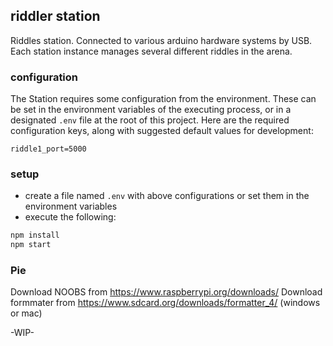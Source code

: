 ## riddler station
Riddles station. Connected to various arduino hardware systems by USB. 
Each station instance manages several different riddles in the arena.

### configuration
The Station requires some configuration from the environment. These can be set in the environment variables of the executing process, or in a designated ```.env``` file at the root of this project. Here are the required configuration keys, along with suggested default values for development:
```properties
riddle1_port=5000
```
### setup
 - create a file named ```.env``` with above configurations or set them in the environment variables
 - execute the following:
```bash
npm install 
npm start 
```

### Pie

Download NOOBS from https://www.raspberrypi.org/downloads/
Download formmater from https://www.sdcard.org/downloads/formatter_4/ (windows or mac)


-WIP-

